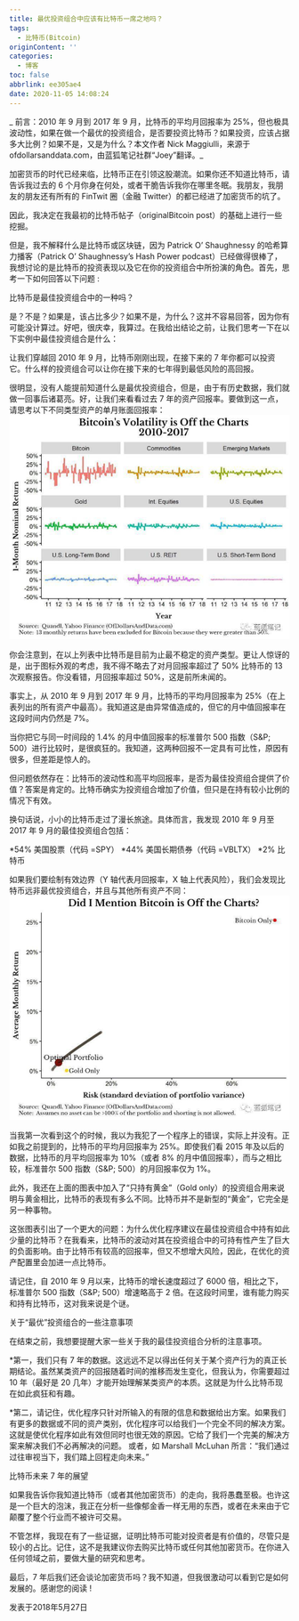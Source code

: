 ```yaml
---
title: 最优投资组合中应该有比特币一席之地吗？
tags:
  - 比特币(Bitcoin)
originContent: ''
categories:
  - 博客
toc: false
abbrlink: ee305ae4
date: 2020-11-05 14:08:24
---
```


_ 前言：2010 年 9 月到 2017 年 9 月，比特币的平均月回报率为 25%，但也极具波动性，如果在做一个最优的投资组合，是否要投资比特币？如果投资，应该占据多大比例？如果不是，又是为什么？本文作者 Nick Maggiulli，来源于 ofdollarsanddata.com，由蓝狐笔记社群“Joey”翻译。_

加密货币的时代已经来临，比特币正在引领这股潮流。如果你还不知道比特币，请告诉我过去的 6 个月你身在何处，或者干脆告诉我你在哪里冬眠。我朋友，我朋友的朋友还有所有的 FinTwit 圈（金融 Twitter）的都已经进了加密货币的坑了。

因此，我决定在我最初的比特币帖子（originalBitcoin post）的基础上进行一些挖掘。

但是，我不解释什么是比特币或区块链，因为 Patrick O’ Shaughnessy 的哈希算力播客（Patrick O’ Shaughnessy’s Hash Power podcast）已经做得很棒了，我想讨论的是比特币的投资表现以及它在你的投资组合中所扮演的角色。首先，思考一下如何回答以下问题 :

比特币是最佳投资组合中的一种吗？

是？不是？如果是，该占比多少？如果不是，为什么？这并不容易回答，因为你有可能没计算过。好吧，很庆幸，我算过。在我给出结论之前，让我们思考一下在以下实例中最佳投资组合是什么：

让我们穿越回 2010 年 9 月，比特币刚刚出现，在接下来的 7 年你都可以投资它。什么样的投资组合可以让你在接下来的七年得到最低风险的高回报。

很明显，没有人能提前知道什么是最优投资组合，但是，由于有历史数据，我们就做一回事后诸葛亮。好，让我们来看看过去 7 年的资产回报率。要做到这一点，请思考以下不同类型资产的单月账面回报率：
![5090555f4828c52d637fdd4bc6b768c5.jpg](/images/2020/11/05/add08cf7-ee44-4cbd-9d4a-b6758ac8a03b.jpg)

你会注意到，在以上列表中比特币是目前为止最不稳定的资产类型。更让人惊讶的是，出于图标外观的考虑，我不得不略去了对月回报率超过了 50% 比特币的 13 次观察报告。你没看错，月回报率超过 50%，这是前所未闻的。

事实上，从 2010 年 9 月到 2017 年 9 月，比特币的平均月回报率为 25%（在上表列出的所有资产中最高）。我知道这是由异常值造成的，但它的月中值回报率在这段时间内仍然是 7%。

当你把它与同一时间段的 1.4% 的月中值回报率的标准普尔 500 指数（S&P; 500）进行比较时，是很疯狂的。我知道，这两种回报不一定具有可比性，原因有很多，但差距是惊人的。

但问题依然存在：比特币的波动性和高平均回报率，是否为最佳投资组合提供了价值？答案是肯定的。比特币确实为投资组合增加了价值，但只是在持有较小比例的情况下有效。

换句话说，小小的比特币走过了漫长旅途。具体而言，我发现 2010 年 9 月至 2017 年 9 月的最佳投资组合包括：

*54% 美国股票（代码 =SPY）
*44% 美国长期债券（代码 =VBLTX）
*2% 比特币

如果我们要绘制有效边界（Y 轴代表月回报率，X 轴上代表风险），我们会发现比特币远非最优投资组合，并且与其他所有资产不同：
![c30b5b99fe92d4fa5c84f673e00652f7.jpg](/images/2020/11/05/3b5e41d8-094b-419c-a2fe-b60691d7c41d.jpg)

当我第一次看到这个的时候，我以为我犯了一个程序上的错误，实际上并没有。正如我之前提到的，比特币的平均月回报率为 25%。即使我们看 2015 年及以后的数据，比特币的月平均回报率为 10%（或者 8% 的月中值回报率），而与之相比较，标准普尔 500 指数（S&P; 500）的月回报率仅为 1%。

此外，我还在上面的图表中加入了“只持有黄金”（Gold only）的投资组合用来说明与黄金相比，比特币的表现有多么不同。比特币并不是新型的“黄金”，它完全是另一种事物。

这张图表引出了一个更大的问题：为什么优化程序建议在最佳投资组合中持有如此少量的比特币？在我看来，比特币的波动对其在投资组合中的可持有性产生了巨大的负面影响。由于比特币有较高的回报率，但又不想增大风险，因此，在优化的资产配置里会加进一点比特币。

请记住，自 2010 年 9 月以来，比特币的增长速度超过了 6000 倍，相比之下，标准普尔 500 指数（S&P; 500）增速略高于 2 倍。在这段时间里，谁有能力购买和持有比特币，这对我来说是个谜。

关于“最优”投资组合的一些注意事项

在结束之前，我想要提醒大家一些关于我的最佳投资组合分析的注意事项。

*第一，我们只有 7 年的数据。这远远不足以得出任何关于某个资产行为的真正长期结论。虽然某类资产的回报随着时间的推移而发生变化，但我认为，你需要超过 10 年（最好是 20 几年）才能开始理解某类资产的本质。这就是为什么比特币现在如此疯狂和有趣。

*第二，请记住，优化程序只针对所输入的有限的信息和数据给出方案。如果我们有更多的数据或不同的资产类别，优化程序可以给我们一个完全不同的解决方案。这就是使优化程序如此有效但同时也很无效的原因。它给了我们一个完美的解决方案来解决我们不必再解决的问题。
或者，如 Marshall McLuhan 所言：“我们通过过往审视当下，我们踏上回程走向未来。”

比特币未来 7 年的展望

如果我告诉你我知道比特币（或者其他加密货币）的走向，我将愚蠢至极。也许这是一个巨大的泡沫，我正在分析一些像郁金香一样无用的东西，或者在未来由于它颠覆了整个行业而不被许可交易。

不管怎样，我现在有了一些证据，证明比特币可能对投资者是有价值的，尽管只是较小的占比。记住，这不是我建议你去购买比特币或任何其他加密货币。在你进入任何领域之前，要做大量的研究和思考。

最后，7 年后我们还会谈论加密货币吗？我不知道，但我很激动可以看到它是如何发展的。感谢您的阅读 !

发表于2018年5月27日